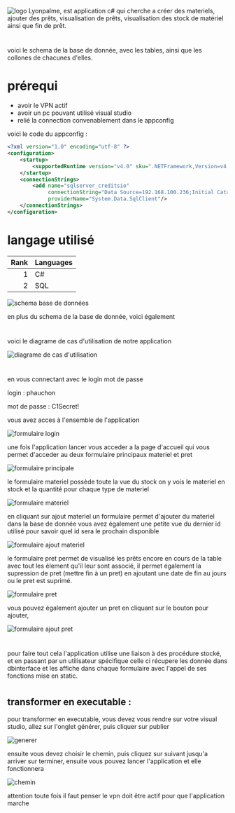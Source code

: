 ![logo](https://media.discordapp.net/attachments/1019490902319829013/1234841481089646592/LP.png?ex=6632333f&is=6630e1bf&hm=ea543435f6e670bac662590d66898ea28d0a760ff0d6f34ebeb6f1f672ce45f2&=&format=webp&quality=lossless&width=1440&height=429)
Lyonpalme, est application c# qui cherche a créer des materiels, ajouter des prêts, visualisation de prêts, visualisation des stock de matériel ainsi que fin de prêt.
#
voici le schema de la base de donnée, avec les tables, ainsi que les collones de chacunes d'elles.

# prérequi

- avoir le VPN actif 
- avoir un pc pouvant utilisé visual studio
- relié la connection convenablement dans le appconfig

voici le code du appconfig :

```xml
<?xml version="1.0" encoding="utf-8" ?>
<configuration>
    <startup> 
        <supportedRuntime version="v4.0" sku=".NETFramework,Version=v4.7.2" />
    </startup>
	<connectionStrings>
		<add name="sqlserver_creditsio" 
			 connectionString="Data Source=192.168.100.236;Initial Catalog=damienfourel;User ID=CBdamien;Password=@pp|iKT1ON!"
			 providerName="System.Data.SqlClient"/>
	</connectionStrings>
</configuration> 
```

# langage utilisé


| Rank | Languages |
|-----:|-----------|
|     1| C#        |
|     2| SQL       |


![schema base de données](https://media.discordapp.net/attachments/1019490902319829013/1220746820112613446/image.png?ex=6631ae52&is=66305cd2&hm=6e80406e3747b7f79a32e8320e6fb62e08b873a321bacbe8f456297f71f92873&=&format=webp&quality=lossless&width=825&height=700)

en plus du schema de la base de donnée, voici également 

#
voici le diagrame de cas d'utilisation de notre application

![diagrame de cas d'utilisation](https://media.discordapp.net/attachments/1019490902319829013/1234837747915554867/image.png?ex=66322fc5&is=6630de45&hm=cca60a91df486da142a1f6e299602681b74ec4ed80b4d7672fc4686abef2b905&=&format=webp&quality=lossless&width=969&height=700)

#
en vous connectant avec le login mot de passe

login : phauchon 

mot de passe : C1Secret!

vous avez acces à l'ensemble de l'application

![formulaire login](https://media.discordapp.net/attachments/1019490902319829013/1234839866961825792/image.png?ex=663231be&is=6630e03e&hm=fbb5080b3b8bfc1ee68722766aaf89227986b9681c30fbd541bb8aafdc8b6f14&=&format=webp&quality=lossless&width=1144&height=492)

une fois l'application lancer vous acceder a la page d'accueil qui vous permet d'acceder au deux formulaire principaux materiel et pret 

![formulaire principale](https://media.discordapp.net/attachments/1019490902319829013/1234841776951660666/image.png?ex=66323385&is=6630e205&hm=69d83f3221f7e29dce788758cf7c7eed35be52a9f758b313f38e5680bfb36fbe&=&format=webp&quality=lossless&width=1135&height=591)

le formulaire materiel possède toute la vue du stock on y vois le materiel en stock et la quantité pour chaque type de materiel

![formulaire materiel](https://media.discordapp.net/attachments/1019490902319829013/1234842210776911902/image.png?ex=663233ed&is=6630e26d&hm=af0683dcb398aededca07c296d49ad5e72de63876152f31c053371ad9ce0baeb&=&format=webp&quality=lossless&width=1153&height=636)

en cliquant sur ajout materiel un formulaire permet d'ajouter du materiel dans la base de donnée vous avez également une petite vue du dernier id utilisé pour savoir quel id sera le prochain disponible

![formulaire ajout materiel](https://media.discordapp.net/attachments/1019490902319829013/1234842268750315611/image.png?ex=663233fb&is=6630e27b&hm=67b2799d42f99dd8c95d5e60636d31f12985f2e3749970c16f8400c1eb78592c&=&format=webp&quality=lossless&width=1090&height=634)

le formulaire pret permet de visualisé les prêts encore en cours de la table avec tout les élement qu'il leur sont associé, il permet également la supression de pret (mettre fin à un pret) en ajoutant une date de fin au jours ou le pret est suprimé.

![formulaire pret](https://media.discordapp.net/attachments/1019490902319829013/1234842343153074196/image.png?ex=6632340c&is=6630e28c&hm=2d938463536f28b840cf35d954aae72cc568eed73fdc4751e11d05ea5e0916ab&=&format=webp&quality=lossless&width=1189&height=652)

vous pouvez également ajouter un pret en cliquant sur le bouton pour ajouter, 

![formulaire ajout pret](https://media.discordapp.net/attachments/1019490902319829013/1234842407841960036/image.png?ex=6632341c&is=6630e29c&hm=44a3479315e1491512898ebc6de75c7218b4ed4fe1eda22d2d842b02791dd8f4&=&format=webp&quality=lossless&width=1089&height=595)

#

pour faire tout cela l'application utilise une liaison à des procédure stocké, et en passant par un utilisateur spécifique celle ci récupere les donnée dans dbinterface et les affiche dans chaque formulaire avec l'appel de ses fonctions mise en static.

#

## transformer en executable : 

pour transformer en executable, vous devez vous rendre sur votre visual studio, allez sur l'onglet générer, puis cliquer sur publier 

![generer](https://media.discordapp.net/attachments/1019490902319829013/1234864000907608254/image.png?ex=66324838&is=6630f6b8&hm=4e23e8178451f091c549473c44847902e4584b74fe8e98544cf03702cffd19c2&=&format=webp&quality=lossless&width=1218&height=700)

ensuite vous devez choisir le chemin, puis cliquez sur suivant jusqu'a arriver sur terminer, ensuite vous pouvez lancer l'application et elle fonctionnera

![chemin](https://media.discordapp.net/attachments/1019490902319829013/1234864853286649867/image.png?ex=66324903&is=6630f783&hm=61c5a09ff87a977ff3a1f03c8092c72a998c79fb26c3a9cb81a9ef286e305d9a&=&format=webp&quality=lossless&width=600&height=525)

attention toute fois il faut penser le vpn doit être actif pour que l'application marche